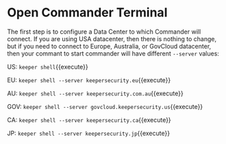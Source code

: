 # Open Commander Terminal

The first step is to configure a Data Center to which Commander will connect. If you are using USA datacenter, then there is nothing to change, but if you need to connect to Europe, Australia, or GovCloud datacenter, then your commant to start commander will have different `--server` values:

US:  `keeper shell`{{execute}}

EU:  `keeper shell --server keepersecurity.eu`{{execute}}

AU:  `keeper shell --server keepersecurity.com.au`{{execute}}

GOV: `keeper shell --server govcloud.keepersecurity.us`{{execute}}

CA: `keeper shell --server keepersecurity.ca`{{execute}}

JP: `keeper shell --server keepersecurity.jp`{{execute}}
